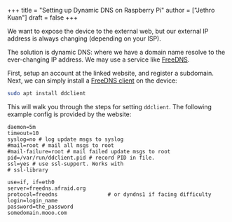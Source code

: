 +++
title = "Setting up Dynamic DNS on Raspberry Pi"
author = ["Jethro Kuan"]
draft = false
+++

We want to expose the device to the external web, but our external IP address is
always changing (depending on your ISP).

The solution is dynamic DNS: where we have a domain name resolve to the
ever-changing IP address. We may use a service like [FreeDNS](https://freedns.afraid.org/).

First, setup an account at the linked website, and register a subdomain. Next,
we can simply install a [FreeDNS client](https://freedns.afraid.org/scripts/freedns.clients.php) on the device:

```bash
sudo apt install ddclient
```

This will walk you through the steps for setting `ddclient`. The following
example config is provided by the website:

```text
daemon=5m
timeout=10
syslog=no # log update msgs to syslog
#mail=root # mail all msgs to root
#mail-failure=root # mail failed update msgs to root
pid=/var/run/ddclient.pid # record PID in file.
ssl=yes # use ssl-support. Works with
# ssl-library

use=if, if=eth0
server=freedns.afraid.org
protocol=freedns                # or dyndns1 if facing difficulty
login=login_name
password=the_password
somedomain.mooo.com
```